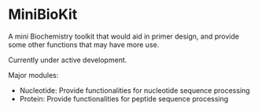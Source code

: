 # MiniBioKit
A mini Biochemistry toolkit that would aid in primer design, and provide some other functions that may have more use.

Currently under active development.

Major modules:
 - Nucleotide: Provide functionalities for nucleotide sequence processing
 - Protein: Provide functionalities for peptide sequence processing
